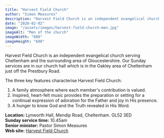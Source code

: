 ```yaml
---
title: "Harvest Field Church"
author: "Simon Measures"
description: "Harvest Field Church is an independent evangelical church gathering for worship in the Oakley area of Cheltenham. We are a family church in which each member's contribution is valued."
date: "2020-02-02"
image: "/assets/images/harvest-field-church-men.jpg"
imageAlt: "Men of the church"
imageWidth: "800"
imageHeight: "600"
---
```


Harvest Field Church is an independent evangelical church serving Cheltenham and the surrounding area of Gloucestershire. Our Sunday services are in our church hall which is in the Oakley area of Cheltenham just off the Prestbury Road.

The three key features characterise Harvest Field Church:

1. A family atmosphere where each member's contribution is valued.  
2. Inspired, heart-felt music provides the preparation or setting for a continual expression of adoration for the Father and joy in His presence.  
3. A hunger to know God and the Truth revealed in His Word.

**Location:** Lynworth Hall, Mendip Road, Cheltenham. GL52 3ED  
**Sunday service time:** 10.45am  
**Senior minister:** Pastor Simon Measures  
**Web site:** [Harvest Field Church](https://www.harvestfieldchurch.co.uk)
